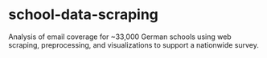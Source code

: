 # school-data-scraping
Analysis of email coverage for ~33,000 German schools using web scraping, preprocessing, and visualizations to support a nationwide survey.
